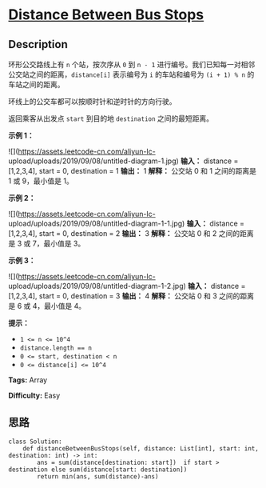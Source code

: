 # [Distance Between Bus Stops][title]

## Description

环形公交路线上有 `n` 个站，按次序从 `0` 到 `n - 1` 进行编号。我们已知每一对相邻公交站之间的距离，`distance[i]` 表示编号为
`i` 的车站和编号为 `(i + 1) % n` 的车站之间的距离。

环线上的公交车都可以按顺时针和逆时针的方向行驶。

返回乘客从出发点 `start` 到目的地 `destination` 之间的最短距离。



**示例 1：**

![](https://assets.leetcode-cn.com/aliyun-lc-
upload/uploads/2019/09/08/untitled-diagram-1.jpg)
            **输入：** distance = [1,2,3,4], start = 0, destination = 1    **输出：** 1    **解释：** 公交站 0 和 1 之间的距离是 1 或 9，最小值是 1。



**示例 2：**

![](https://assets.leetcode-cn.com/aliyun-lc-
upload/uploads/2019/09/08/untitled-diagram-1-1.jpg)
            **输入：** distance = [1,2,3,4], start = 0, destination = 2    **输出：** 3    **解释：** 公交站 0 和 2 之间的距离是 3 或 7，最小值是 3。    



**示例 3：**

![](https://assets.leetcode-cn.com/aliyun-lc-
upload/uploads/2019/09/08/untitled-diagram-1-2.jpg)
            **输入：** distance = [1,2,3,4], start = 0, destination = 3    **输出：** 4    **解释：** 公交站 0 和 3 之间的距离是 6 或 4，最小值是 4。    



**提示：**

  * `1 <= n <= 10^4`
  * `distance.length == n`
  * `0 <= start, destination < n`
  * `0 <= distance[i] <= 10^4`


**Tags:** Array

**Difficulty:** Easy

## 思路

``` python3
class Solution:
    def distanceBetweenBusStops(self, distance: List[int], start: int, destination: int) -> int:
        ans = sum(distance[destination: start])  if start > destination else sum(distance[start: destination])
        return min(ans, sum(distance)-ans)
```

[title]: https://leetcode-cn.com/problems/distance-between-bus-stops
